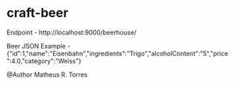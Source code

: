 # craft-beer

Endpoint - http://localhost:9000/beerhouse/

Beer JSON Example - {"id":1,"name":"Eisenbahn","ingredients":"Trigo","alcoholContent":"5","price":4.0,"category":"Weiss"}

@Author Matheus R. Torres
